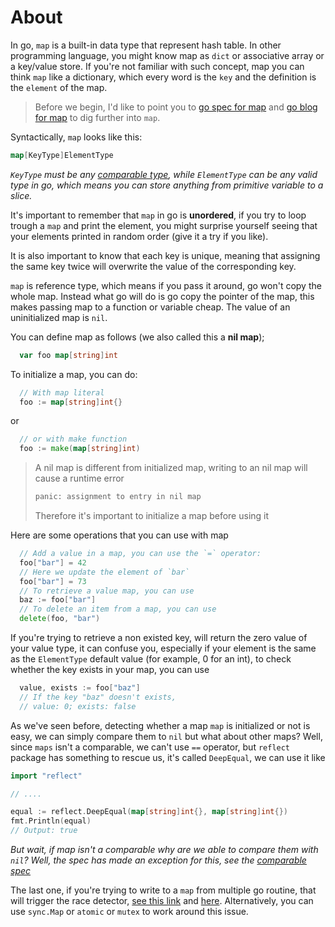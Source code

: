 # About

In go, `map` is a built-in data type that represent hash table. In other programming language, you might know map as `dict` or associative array or a key/value store. If you're not familiar with such concept, map you can think `map` like a dictionary, which every word is the `key` and the definition is the `element` of the map.

> Before we begin, I'd like to point you to [go spec for map][gospec-map] and [go blog for map][goblog-map] to dig further into `map`.

Syntactically, `map` looks like this:

```go
map[KeyType]ElementType
```

_`KeyType` must be any [comparable type][gospec-comparable], while `ElementType` can be any valid type in go, which means you can store anything from primitive variable to a slice._

It's important to remember that `map` in go is **unordered**, if you try to loop trough a `map` and print the element, you might surprise yourself seeing that your elements printed in random order (give it a try if you like).

It is also important to know that each key is unique, meaning that assigning the same key twice will overwrite the value of the corresponding key.

`map` is reference type, which means if you pass it around, go won't copy the whole map. Instead what go will do is go copy the pointer of the map, this makes passing map to a function or variable cheap. The value of an uninitialized map is `nil`.

You can define map as follows (we also called this a **nil map**);

```go
  var foo map[string]int
```

To initialize a map, you can do:

```go
  // With map literal
  foo := map[string]int{}
```

or

```go
  // or with make function
  foo := make(map[string]int)
```

> A nil map is different from initialized map, writing to an nil map will cause a runtime error
>
> ```txt
> panic: assignment to entry in nil map
> ```
>
> Therefore it's important to initialize a map before using it

Here are some operations that you can use with map

```go
  // Add a value in a map, you can use the `=` operator:
  foo["bar"] = 42
  // Here we update the element of `bar`
  foo["bar"] = 73
  // To retrieve a value map, you can use
  baz := foo["bar"]
  // To delete an item from a map, you can use
  delete(foo, "bar")
```

If you're trying to retrieve a non existed key, will return the zero value of your value type, it can confuse you, especially if your element is the same as the `ElementType` default value (for example, 0 for an int), to check whether the key exists in your map, you can use

```go
  value, exists := foo["baz"]
  // If the key "baz" doesn't exists,
  // value: 0; exists: false
```

As we've seen before, detecting whether a map `map` is initialized or not is easy, we can simply compare them to `nil` but what about other maps? Well, since `maps` isn't a comparable, we can't use `==` operator, but `reflect` package has something to rescue us, it's called `DeepEqual`, we can use it like

```go
import "reflect"

// ....

equal := reflect.DeepEqual(map[string]int{}, map[string]int{})
fmt.Println(equal)
// Output: true
```

_But wait, if map isn't a comparable why are we able to compare them with `nil`? Well, the spec has made an exception for this, see the [comparable spec][gospec-comparable]_

The last one, if you're trying to write to a `map` from multiple go routine, that will trigger the race detector, [see this link][godoc-race-detector] and [here][goblog-race-detector]. Alternatively, you can use `sync.Map` or `atomic` or `mutex` to work around this issue.

[godoc-race-detector]: https://golang.org/doc/articles/race_detector.html
[goblog-race-detector]: https://blog.golang.org/race-detector
[goblog-map]: https://blog.golang.org/maps
[gospec-map]: https://golang.org/ref/spec#Map_types
[gospec-comparable]: https://golang.org/ref/spec#Comparison_operators
